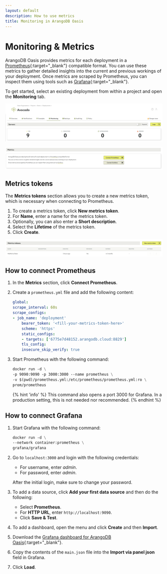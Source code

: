 ```yaml
---
layout: default
description: How to use metrics
title: Monitoring in ArangoDB Oasis
---
```

# Monitoring & Metrics

ArangoDB Oasis provides metrics for each deployment in a 
[Prometheus](https://prometheus.io/){:target="_blank"}
compatible format.
You can use these metrics to gather detailed insights into the current
and previous workings of your deployment.
Once metrics are scraped by Prometheus, you can inspect them using tools
such as [Grafana](https://grafana.com/oss/grafana/){:target="_blank"}.

To get started, select an existing deployment from within a project and
open the **Monitoring** tab. 

![Oasis Monitoring tab](images/oasis-monitoring-tab.png)

![Oasis Connect Metrics Section](images/oasis-connect-metrics-section.png)

## Metrics tokens

The **Metrics tokens** section allows you to create a new metrics token,
which is necessary when connecting to Prometheus.

1. To create a metrics token, click **New metrics token**.
2. For **Name**, enter a name for the metrics token.
3. Optionally, you can also enter a **Short description**.
4. Select the **Lifetime** of the metrics token. 
5. Click **Create**.

![Oasis Metrics Tokens](images/oasis-metrics-token.png)

## How to connect Prometheus

1. In the **Metrics** section, click **Connect Prometheus**.
2. Create a `prometheus.yml` file and add the following content:

    ```yml
    global:
    scrape_interval: 60s
    scrape_configs:
    - job_name: 'deployment'
        bearer_token: '<fill-your-metrics-token-here>'
        scheme: 'https'
        static_configs:
        - targets: ['6775e7d48152.arangodb.cloud:8829']
        tls_config:
        insecure_skip_verify: true
    ```
3. Start Prometheus with the following command:

    ```dockerfile
    docker run -d \
    -p 9090:9090 -p 3000:3000 --name prometheus \
    -v $(pwd)/prometheus.yml:/etc/prometheus/prometheus.yml:ro \
    prom/prometheus
    ```
    {% hint 'info' %}
    This command also opens a port 3000 for Grafana. In a production setting,
    this is not needed nor recommended.
    {% endhint %}

## How to connect Grafana

1. Start Grafana with the following command:

    ```dockerfile    
    docker run -d \
    --network container:prometheus \
    grafana/grafana
    ```  
2. Go to `localhost:3000` and login with the following credentials:
   - For username, enter *admin*.
   - For password, enter *admin*. 

   After the initial login, make sure to change your password.
3. To add a data source, click **Add your first data source** and then do the following:
   - Select **Prometheus**.
   - For **HTTP URL**, enter `http://localhost:9090`.
   - Click **Save & Test**.      
4. To add a dashboard, open the menu and click **Create** and then **Import**.
5. Download the [Grafana dashboard for ArangoDB Oasis](https://github.com/arangodb-managed/grafana-dashboards){:target="_blank"}.
6. Copy the contents of the `main.json` file into the **Import via panel json** field in Grafana.
7. Click **Load**.